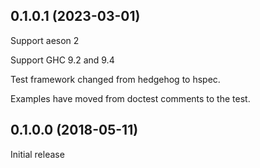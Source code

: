 ## 0.1.0.1 (2023-03-01)

Support aeson 2

Support GHC 9.2 and 9.4

Test framework changed from hedgehog to hspec.

Examples have moved from doctest comments to the test.

## 0.1.0.0 (2018-05-11)

Initial release
